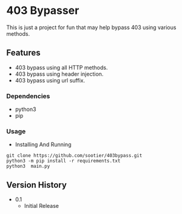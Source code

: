 # 403 Bypasser

This is just a project for fun that may help bypass 403 using various methods.

## Features

* 403 bypass using all HTTP methods.
* 403 bypass using header injection.
* 403 bypass using url suffix.


### Dependencies

* python3
* pip


### Usage

* Installing And Running
```
git clone https://github.com/sootier/403bypass.git
python3 -m pip install -r requirements.txt
python3  main.py
```

## Version History

* 0.1
    * Initial Release
